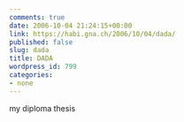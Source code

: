 ```yaml
---
comments: true
date: 2006-10-04 21:24:15+00:00
link: https://habi.gna.ch/2006/10/04/dada/
published: false
slug: dada
title: DADA
wordpress_id: 799
categories:
- none
---
```


my diploma thesis
